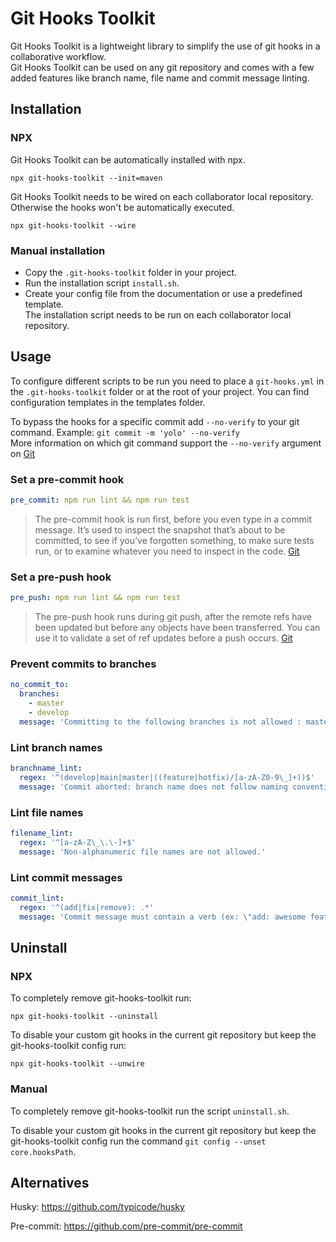 # Git Hooks Toolkit

Git Hooks Toolkit is a lightweight library to simplify the use of git hooks in a collaborative workflow.  
Git Hooks Toolkit can be used on any git repository and comes with a few added features like branch name, file name and commit message linting.

## Installation

### NPX

Git Hooks Toolkit can be automatically installed with npx.
```
npx git-hooks-toolkit --init=maven
```

Git Hooks Toolkit needs to be wired on each collaborator local repository. Otherwise the hooks won't be automatically executed.
```
npx git-hooks-toolkit --wire
```

### Manual installation

- Copy the `.git-hooks-toolkit` folder in your project.
- Run the installation script `install.sh`.
- Create your config file from the documentation or use a predefined template.  
The installation script needs to be run on each collaborator local repository.

## Usage

To configure different scripts to be run you need to place a `git-hooks.yml` in the `.git-hooks-toolkit` folder or at the root of your project. You can find configuration templates in the templates folder.

To bypass the hooks for a specific commit add `--no-verify` to your git command.
Example: `git commit -m 'yolo' --no-verify`  
More information on which git command support the `--no-verify` argument on [Git](https://git-scm.com/book/en/v2/Customizing-Git-Git-Hooks)
### Set a pre-commit hook

```yaml
pre_commit: npm run lint && npm run test
```

> The pre-commit hook is run first, before you even type in a commit message. It’s used to inspect the snapshot that’s about to be committed, to see if you’ve forgotten something, to make sure tests run, or to examine whatever you need to inspect in the code. [Git](https://git-scm.com/book/en/v2/Customizing-Git-Git-Hooks)


### Set a pre-push hook
```yaml
pre_push: npm run lint && npm run test
```
> The pre-push hook runs during git push, after the remote refs have been updated but before any objects have been transferred. You can use it to validate a set of ref updates before a push occurs. [Git](https://git-scm.com/book/en/v2/Customizing-Git-Git-Hooks)


### Prevent commits to branches
```yaml
no_commit_to: 
  branches:
    - master
    - develop
  message: 'Committing to the following branches is not allowed : master, develop'
```

### Lint branch names
```yaml
branchname_lint:
  regex: '^(develop|main|master|((feature|hotfix)/[a-zA-Z0-9\_]+))$'
  message: 'Commit aborted: branch name does not follow naming convention.'
```

### Lint file names
```yaml
filename_lint: 
  regex: '^[a-zA-Z\_\.\-]+$'
  message: 'Non-alphanumeric file names are not allowed.'
```

### Lint commit messages
```yaml
commit_lint: 
  regex: '^(add|fix|remove): .*'
  message: 'Commit message must contain a verb (ex: \"add: awesome feature\").'
```

## Uninstall


### NPX

To completely remove git-hooks-toolkit run:
```
npx git-hooks-toolkit --uninstall
```

To disable your custom git hooks in the current git repository but keep the git-hooks-toolkit config run:
```
npx git-hooks-toolkit --unwire
```

### Manual

To completely remove git-hooks-toolkit run the script `uninstall.sh`.

To disable your custom git hooks in the current git repository but keep the git-hooks-toolkit config run the command `git config --unset core.hooksPath`.


## Alternatives

Husky: https://github.com/typicode/husky

Pre-commit: https://github.com/pre-commit/pre-commit
